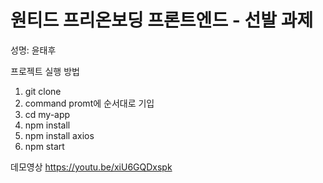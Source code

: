 # 원티드 프리온보딩 프론트엔드 - 선발 과제

성명: 윤태후

프로젝트 실행 방법
1. git clone
2. command promt에 순서대로 기입
3. cd my-app
4. npm install
5. npm install axios
6. npm start

데모영상
https://youtu.be/xiU6GQDxspk
